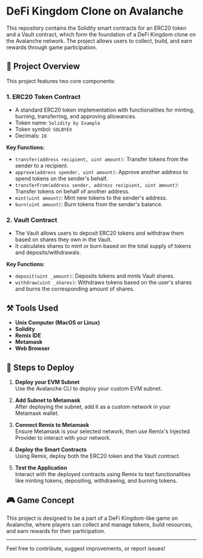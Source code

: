 # DeFi Kingdom Clone on Avalanche

This repository contains the Solidity smart contracts for an ERC20 token and a Vault contract, which form the foundation of a DeFi Kingdom clone on the Avalanche network. The project allows users to collect, build, and earn rewards through game participation.

## 📝 Project Overview

This project features two core components:

### 1. **ERC20 Token Contract**
   - A standard ERC20 token implementation with functionalities for minting, burning, transferring, and approving allowances.
   - Token name: `Solidity by Example`
   - Token symbol: `SOLBYEX`
   - Decimals: `18`

   **Key Functions:**
   - `transfer(address recipient, uint amount)`: Transfer tokens from the sender to a recipient.
   - `approve(address spender, uint amount)`: Approve another address to spend tokens on the sender's behalf.
   - `transferFrom(address sender, address recipient, uint amount)`: Transfer tokens on behalf of another address.
   - `mint(uint amount)`: Mint new tokens to the sender's address.
   - `burn(uint amount)`: Burn tokens from the sender's balance.

### 2. **Vault Contract**
   - The Vault allows users to deposit ERC20 tokens and withdraw them based on shares they own in the Vault.
   - It calculates shares to mint or burn based on the total supply of tokens and deposits/withdrawals.

   **Key Functions:**
   - `deposit(uint _amount)`: Deposits tokens and mints Vault shares.
   - `withdraw(uint _shares)`: Withdraws tokens based on the user's shares and burns the corresponding amount of shares.

## ⚒️ Tools Used
- **Unix Computer (MacOS or Linux)**
- **Solidity**
- **Remix IDE**
- **Metamask**
- **Web Browser**

## 🚀 Steps to Deploy

1. **Deploy your EVM Subnet**  
   Use the Avalanche CLI to deploy your custom EVM subnet.

2. **Add Subnet to Metamask**  
   After deploying the subnet, add it as a custom network in your Metamask wallet.

3. **Connect Remix to Metamask**  
   Ensure Metamask is your selected network, then use Remix's Injected Provider to interact with your network.

4. **Deploy the Smart Contracts**  
   Using Remix, deploy both the ERC20 token and the Vault contract.

5. **Test the Application**  
   Interact with the deployed contracts using Remix to test functionalities like minting tokens, depositing, withdrawing, and burning tokens.

## 🎮 Game Concept
This project is designed to be a part of a DeFi Kingdom-like game on Avalanche, where players can collect and manage tokens, build resources, and earn rewards for their participation.

---

Feel free to contribute, suggest improvements, or report issues!
